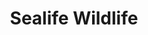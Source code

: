 ---
layout: catalog
published: true
show_products: true
category: catalog
title: Sealife Wildlife
unique_id: sealife-wildlife
slug: sealife
pdf: Sealifewildlife_2017_NoPrice.pdf
cover: sealife-cover.jpg
topic:
  - Sealife
--- 